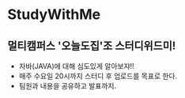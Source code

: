 # StudyWithMe
## 멀티캠퍼스 '오늘도집'조 스터디위드미!

* 자바(JAVA)에 대해 심도있게 알아보쟈!!
* 매주 수요일 20시까지 스터디 후 업로드를 목표로 한다.
* 팀원과 내용을 공유하고 발표까지.

